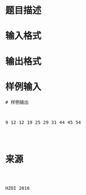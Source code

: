 

# 题目描述



# 输入格式



# 输出格式



# 样例输入


<pre>
# 样例输出


<pre>9 12 12 19 25 29 31 44 45 54</pre>

# 来源


<p>
HZOI 2016
</p>
